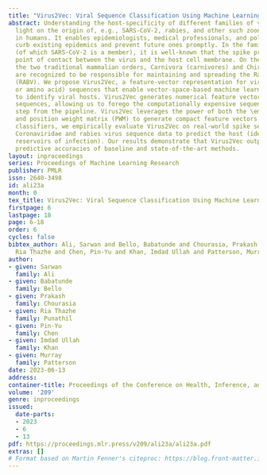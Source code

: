 ```yaml
---
title: "Virus2Vec: Viral Sequence Classification Using Machine Learning"
abstract: Understanding the host-specificity of different families of viruses sheds
  light on the origin of, e.g., SARS-CoV-2, rabies, and other such zoonotic pathogens
  in humans. It enables epidemiologists, medical professionals, and policymakers to
  curb existing epidemics and prevent future ones promptly. In the family Coronaviridae
  (of which SARS-CoV-2 is a member), it is well-known that the spike protein is the
  point of contact between the virus and the host cell membrane. On the other hand,
  the two traditional mammalian orders, Carnivora (carnivores) and Chiroptera (bats)
  are recognized to be responsible for maintaining and spreading the Rabies Lyssavirus
  (RABV). We propose Virus2Vec, a feature-vector representation for viral (nucleotide
  or amino acid) sequences that enable vector-space-based machine learning models
  to identify viral hosts. Virus2Vec generates numerical feature vectors for unaligned
  sequences, allowing us to forego the computationally expensive sequence alignment
  step from the pipeline. Virus2Vec leverages the power of both the \emph{minimizer}
  and position weight matrix (PWM) to generate compact feature vectors. Using several
  classifiers, we empirically evaluate Virus2Vec on real-world spike sequences of
  Coronaviridae and rabies virus sequence data to predict the host (identifying the
  reservoirs of infection). Our results demonstrate that Virus2Vec outperforms the
  predictive accuracies of baseline and state-of-the-art methods.
layout: inproceedings
series: Proceedings of Machine Learning Research
publisher: PMLR
issn: 2640-3498
id: ali23a
month: 0
tex_title: Virus2Vec: Viral Sequence Classification Using Machine Learning
firstpage: 6
lastpage: 18
page: 6-18
order: 6
cycles: false
bibtex_author: Ali, Sarwan and Bello, Babatunde and Chourasia, Prakash and Punathil,
  Ria Thazhe and Chen, Pin-Yu and Khan, Imdad Ullah and Patterson, Murray
author:
- given: Sarwan
  family: Ali
- given: Babatunde
  family: Bello
- given: Prakash
  family: Chourasia
- given: Ria Thazhe
  family: Punathil
- given: Pin-Yu
  family: Chen
- given: Imdad Ullah
  family: Khan
- given: Murray
  family: Patterson
date: 2023-06-13
address:
container-title: Proceedings of the Conference on Health, Inference, and Learning
volume: '209'
genre: inproceedings
issued:
  date-parts:
  - 2023
  - 6
  - 13
pdf: https://proceedings.mlr.press/v209/ali23a/ali23a.pdf
extras: []
# Format based on Martin Fenner's citeproc: https://blog.front-matter.io/posts/citeproc-yaml-for-bibliographies/
---
```

